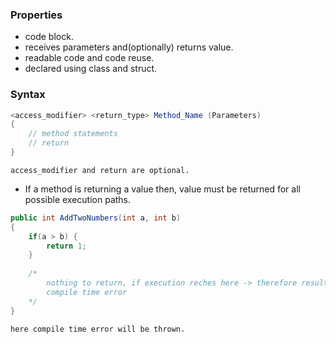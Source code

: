 
### Properties
- code block.
- receives parameters and(optionally) returns value.
- readable code and code reuse.
- declared using class and struct.

### Syntax
```c#
<access_modifier> <return_type> Method_Name (Parameters) 
{
	// method statements
	// return 
}
```
	access_modifier and return are optional.
- If a method is returning a value then, value must be returned for all possible execution paths.
```c#
public int AddTwoNumbers(int a, int b)
{
	if(a > b) {
		return 1;
	}
			
	/* 
		nothing to return, if execution reches here -> therefore results in 
		compile time error
	*/
}
```
	here compile time error will be thrown.